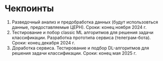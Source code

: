 # Чекпоинты
1. Разведочный анализ и предобработка данных (будут использовться данные, предоставляемые ЦЕРН). Сроки: конец ноября 2024 г.
2. Тестирование и побор classic ML алгоритмов для решения задачи классификации. Разработка прототипа сервиса (телеграм-бота). Сроки: конец декабря 2024 г.
3. Доработка сервиса. Тестирование и подбор DL-алгоритмов для решения задачи классификации. Сроки: конец мая 2025 г. 
